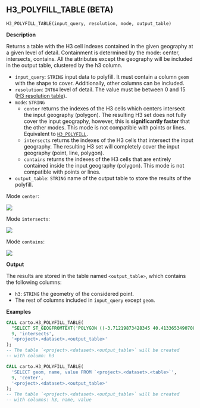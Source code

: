 ## H3_POLYFILL_TABLE (BETA)

```sql:signature
H3_POLYFILL_TABLE(input_query, resolution, mode, output_table)
```

**Description**

Returns a table with the H3 cell indexes contained in the given geography at a given level of detail. Containment is determined by the mode: center, intersects, contains. All the attributes except the geography will be included in the output table, clustered by the h3 column.

* `input_query`: `STRING` input data to polyfill. It must contain a column `geom` with the shape to cover. Additionally, other columns can be included.
* `resolution`: `INT64` level of detail. The value must be between 0 and 15 ([H3 resolution table](https://h3geo.org/docs/core-library/restable)).
* `mode`: `STRING`
  * `center` returns the indexes of the H3 cells which centers intersect the input geography (polygon). The resulting H3 set does not fully cover the input geography, however, this is **significantly faster** that the other modes. This mode is not compatible with points or lines. Equivalent to [`H3_POLYFILL`](h3#h3_polyfill).
  * `intersects` returns the indexes of the H3 cells that intersect the input geography. The resulting H3 set will completely cover the input geography (point, line, polygon).
  * `contains` returns the indexes of the H3 cells that are entirely contained inside the input geography (polygon). This mode is not compatible with points or lines.
* `output_table`: `STRING` name of the output table to store the results of the polyfill.

Mode `center`:

![](h3_polyfill_mode_center.png)

Mode `intersects`:

![](h3_polyfill_mode_intersects.png)

Mode `contains`:

![](h3_polyfill_mode_contains.png)

**Output**

The results are stored in the table named `<output_table>`, which contains the following columns:

* `h3`: `STRING` the geometry of the considered point.
* The rest of columns included in `input_query` except `geom`.

**Examples**

```sql
CALL carto.H3_POLYFILL_TABLE(
  "SELECT ST_GEOGFROMTEXT('POLYGON ((-3.71219873428345 40.413365349070865, -3.7144088745117 40.40965661286395, -3.70659828186035 40.409525904775634, -3.71219873428345 40.413365349070865))') AS geom",
  9, 'intersects',
  '<project>.<dataset>.<output_table>'
);
-- The table `<project>.<dataset>.<output_table>` will be created
-- with column: h3
```

```sql
CALL carto.H3_POLYFILL_TABLE(
  'SELECT geom, name, value FROM `<project>.<dataset>.<table>`',
  9, 'center',
  '<project>.<dataset>.<output_table>'
);
-- The table `<project>.<dataset>.<output_table>` will be created
-- with columns: h3, name, value
```
